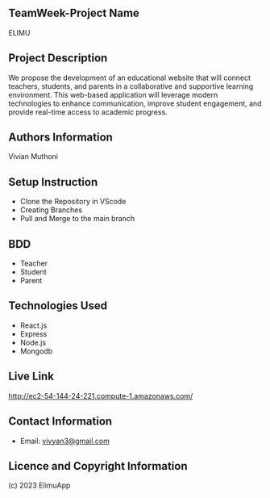 ## TeamWeek-Project Name
   ELIMU

## Project Description
   We propose the development of an educational website that will connect teachers, students, and parents in a collaborative and supportive learning environment. This web-based application will leverage modern technologies to enhance communication, improve student engagement, and provide real-time access to academic progress.
   
## Authors Information
Vivian Muthoni

## Setup Instruction
   - Clone the Repository in VScode
   - Creating Branches
   - Pull and Merge to the main branch


## BDD
  - Teacher
  - Student
  - Parent 

   
   
## Technologies Used
   - React.js
   - Express
   - Node.js
   - Mongodb

## Live Link
http://ec2-54-144-24-221.compute-1.amazonaws.com/ 

## Contact Information 
- Email: vivyan3@gmail.com




## Licence and Copyright Information
   (c) 2023 ElimuApp
